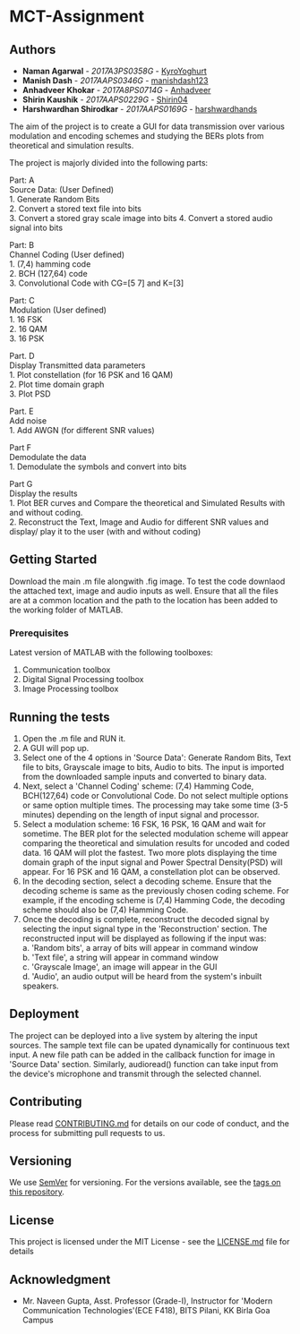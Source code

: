 # MCT-Assignment

## Authors

* **Naman Agarwal** - *2017A3PS0358G* - [KyroYoghurt](https://github.com/KyroYoghurt)   
* **Manish Dash** - *2017AAPS0346G* - [manishdash123](https://github.com/manishdash123)  
* **Anhadveer Khokar** - *2017A8PS0714G* - [Anhadveer](https://github.com/Anhadveer)  
* **Shirin Kaushik** - *2017AAPS0229G* - [Shirin04](https://github.com/Shirin04)  
* **Harshwardhan Shirodkar** - *2017AAPS0169G* - [harshwardhands](https://github.com/harshwardhands)  


The aim of the project is to create a GUI for data transmission over various modulation and encoding schemes and studying the BERs plots from theoretical and simulation results. 

The project is majorly divided into the following parts:

  Part: A  
    Source Data: (User Defined)  
    1. Generate Random Bits  
    2. Convert a stored text file into bits  
    3. Convert a stored gray scale image into bits 4. Convert a stored audio signal into bits  

  Part: B  
    Channel Coding (User defined)  
    1. (7,4) hamming code  
    2. BCH (127,64) code  
    3. Convolutional Code with CG=[5 7] and K=[3]  

  Part: C  
    Modulation (User defined)   
    1. 16 FSK  
    2. 16 QAM  
    3. 16 PSK  
    
  Part. D  
    Display Transmitted data parameters  
    1. Plot constellation (for 16 PSK and 16 QAM)   
    2. Plot time domain graph  
    3. Plot PSD  
    
  Part. E  
    Add noise  
    1. Add AWGN (for different SNR values)  
    
  Part F  
    Demodulate the data  
    1. Demodulate the symbols and convert into bits  
    
  Part G  
    Display the results  
    1. Plot BER curves and Compare the theoretical and Simulated Results with and without coding.  
    2. Reconstruct the Text, Image and Audio for different SNR values and display/ play it to the user (with and without              coding)  

## Getting Started

Download the main .m file alongwith .fig image. To test the code downlaod the attached text, image and audio inputs as well. Ensure that all the files are at a common location and the path to the location has been added to the working folder of MATLAB. 

### Prerequisites

Latest version of MATLAB with the following toolboxes:  
1. Communication toolbox  
2. Digital Signal Processing toolbox  
3. Image Processing toolbox  


## Running the tests

1. Open the .m file and RUN it.  
2. A GUI will pop up.  
3. Select one of the 4 options in 'Source Data': Generate Random Bits, Text file to bits, Grayscale image to bits, Audio to bits. The input is imported from the downloaded sample inputs and converted to binary data.  
4. Next, select a 'Channel Coding' scheme: (7,4) Hamming Code, BCH(127,64) code or Convolutional Code. Do not select multiple options or same option multiple times. The processing may take some time (3-5 minutes) depending on the length of input signal and processor.  
5. Select a modulation scheme: 16 FSK, 16 PSK, 16 QAM and wait for sometime. The BER plot for the selected modulation scheme will appear comparing the theoretical and simulation results for uncoded and coded data. 16 QAM will plot the fastest. Two more plots displaying the time domain graph of the input signal and Power Spectral Density(PSD) will appear. For 16 PSK and 16 QAM, a constellation plot can be observed.  
6. In the decoding section, select a decoding scheme. Ensure that the decoding scheme is same as the previously chosen coding scheme. For example, if the encoding scheme is (7,4) Hamming Code, the decoding scheme should also be (7,4) Hamming Code.  
7. Once the decoding is complete, reconstruct the decoded signal by selecting the input signal type in the 'Reconstruction' section. The reconstructed input will be displayed as following if the input was:  
    a. 'Random bits', a array of bits will appear in command window  
    b. 'Text file', a string will appear in command window  
    c. 'Grayscale Image', an image will appear in the GUI  
    d. 'Audio', an audio output will be heard from the system's inbuilt speakers.  


## Deployment

The project can be deployed into a live system by altering the input sources. The sample text file can be upated dynamically for continuous text input. A new file path can be added in the callback function for image in 'Source Data' section. Similarly, audioread() function can take input from the device's microphone and transmit through the selected channel. 

## Contributing

Please read [CONTRIBUTING.md](https://gist.github.com/PurpleBooth/b24679402957c63ec426) for details on our code of conduct, and the process for submitting pull requests to us.

## Versioning

We use [SemVer](http://semver.org/) for versioning. For the versions available, see the [tags on this repository](https://github.com/your/project/tags). 

## License

This project is licensed under the MIT License - see the [LICENSE.md](LICENSE.md) file for details

## Acknowledgment

* Mr. Naveen Gupta, Asst. Professor (Grade-I), Instructor for 'Modern Communication Technologies'(ECE F418),  BITS Pilani, KK Birla Goa Campus
